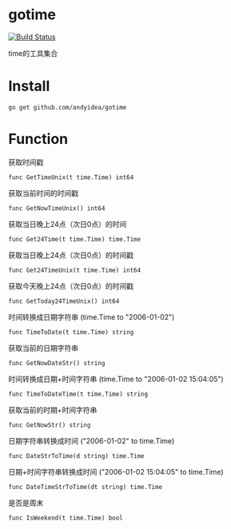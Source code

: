 # gotime

[![Build Status](https://www.travis-ci.org/andyidea/gotime.svg?branch=master)](https://www.travis-ci.org/andyidea/gotime)

time的工具集合

# Install

    go get github.com/andyidea/gotime
    
# Function

获取时间戳

    func GetTimeUnix(t time.Time) int64 

获取当前时间的时间戳

    func GetNowTimeUnix() int64
    
获取当日晚上24点（次日0点）的时间

    func Get24Time(t time.Time) time.Time 
    
获取当日晚上24点（次日0点）的时间戳

    func Get24TimeUnix(t time.Time) int64
    
获取今天晚上24点（次日0点）的时间戳

    func GetToday24TimeUnix() int64
    
时间转换成日期字符串 (time.Time to "2006-01-02")

    func TimeToDate(t time.Time) string
    
获取当前的日期字符串

    func GetNowDateStr() string
    
时间转换成日期+时间字符串 (time.Time to "2006-01-02 15:04:05")

    func TimeToDateTime(t time.Time) string
    
获取当前的时期+时间字符串

    func GetNowStr() string
    
日期字符串转换成时间 ("2006-01-02" to time.Time)

    func DateStrToTime(d string) time.Time
    
日期+时间字符串转换成时间 ("2006-01-02 15:04:05" to time.Time)

    func DateTimeStrToTime(dt string) time.Time
    
    
是否是周末

    func IsWeekend(t time.Time) bool
